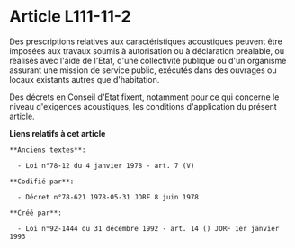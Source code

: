 # Article L111-11-2

Des prescriptions relatives aux caractéristiques acoustiques peuvent être imposées aux travaux soumis à autorisation ou à
déclaration préalable, ou réalisés avec l'aide de l'Etat, d'une collectivité publique ou d'un organisme assurant une mission
de service public, exécutés dans des ouvrages ou locaux existants autres que d'habitation.

Des décrets en Conseil d'Etat fixent, notamment pour ce qui concerne le niveau d'exigences acoustiques, les conditions
d'application du présent article.

**Liens relatifs à cet article**

	**Anciens textes**:

	  - Loi n°78-12 du 4 janvier 1978 - art. 7 (V)

	**Codifié par**:

	  - Décret n°78-621 1978-05-31 JORF 8 juin 1978

	**Créé par**:

	  - Loi n°92-1444 du 31 décembre 1992 - art. 14 () JORF 1er janvier 1993
